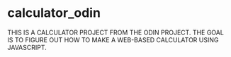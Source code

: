 # calculator_odin

THIS IS A CALCULATOR PROJECT FROM THE ODIN PROJECT. THE GOAL IS TO FIGURE OUT HOW TO MAKE A WEB-BASED CALCULATOR USING JAVASCRIPT.